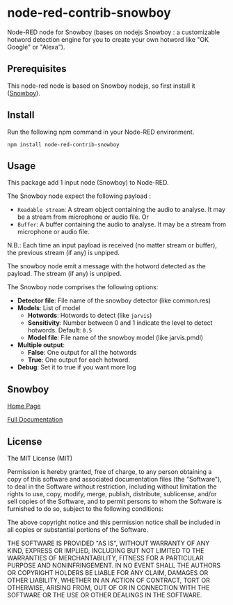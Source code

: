 # node-red-contrib-snowboy

Node-RED node for Snowboy (bases on nodejs Snowboy : a customizable hotword detection engine for you to create your own hotword like "OK Google" or "Alexa").

## Prerequisites
This node-red node is based on Snowboy nodejs, so first install it ([Snowboy](https://www.npmjs.com/package/snowboy)).

## Install
Run the following npm command in your Node-RED environment.
```
npm install node-red-contrib-snowboy
```

## Usage
This package add 1 input node (Snowboy) to Node-RED.

The Snowboy node expect the following payload :
* `Readable stream`: A stream object containing the audio to analyse. It may be a stream from microphone or audio file. 
Or
* `Buffer`: A buffer containing the audio to analyse. It may be a stream from microphone or audio file.

N.B.: Each time an input payload is received (no matter stream or buffer), the previous stream (if any) is unpiped.

The snowboy node emit a message with the hotword detected as the payload. The stream (if any) is unpiped.

The Snowboy node comprises the following options:

* **Detector file**: File name of the snowboy detector (like common.res)
* **Models**: List of model
	* **Hotwords**: Hotwords to detect (like `jarvis`)
	* **Sensitivity**: Number between 0 and 1 indicate the level to detect hotwords. Default: `0.5`
	* **Model file**: File name of the snowboy model (like jarvis.pmdl)
* **Multiple output**:
	* **False**: One output for all the hotwords
	* **True**: One output for each hotword.
* **Debug**: Set it to true if you want more log

## Snowboy
[Home Page](https://snowboy.kitt.ai)

[Full Documentation](http://docs.kitt.ai/snowboy)

## License
The MIT License (MIT)

Permission is hereby granted, free of charge, to any person obtaining a copy of this software and associated documentation files (the "Software"), to deal in the Software without restriction, including without limitation the rights to use, copy, modify, merge, publish, distribute, sublicense, and/or sell copies of the Software, and to permit persons to whom the Software is furnished to do so, subject to the following conditions:

The above copyright notice and this permission notice shall be included in all copies or substantial portions of the Software.

THE SOFTWARE IS PROVIDED "AS IS", WITHOUT WARRANTY OF ANY KIND, EXPRESS OR IMPLIED, INCLUDING BUT NOT LIMITED TO THE WARRANTIES OF MERCHANTABILITY, FITNESS FOR A PARTICULAR PURPOSE AND NONINFRINGEMENT. IN NO EVENT SHALL THE AUTHORS OR COPYRIGHT HOLDERS BE LIABLE FOR ANY CLAIM, DAMAGES OR OTHER LIABILITY, WHETHER IN AN ACTION OF CONTRACT, TORT OR OTHERWISE, ARISING FROM, OUT OF OR IN CONNECTION WITH THE SOFTWARE OR THE USE OR OTHER DEALINGS IN THE SOFTWARE.
